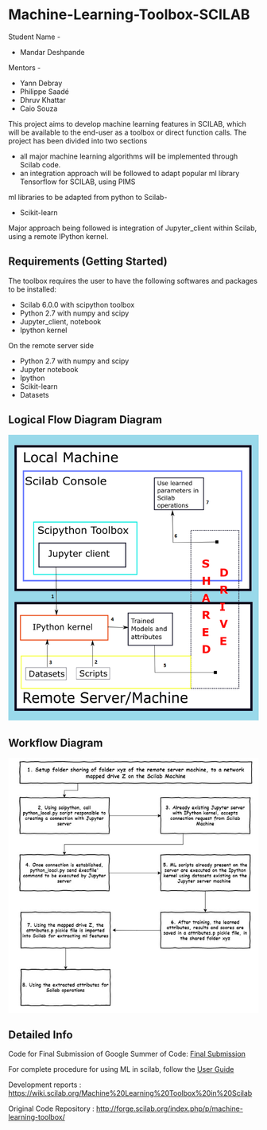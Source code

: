 # Machine-Learning-Toolbox-SCILAB

Student Name -

   * Mandar Deshpande 

Mentors -

   * Yann Debray
   * Philippe Saadé
   * Dhruv Khattar
   * Caio Souza 
    
This project aims to develop machine learning features in SCILAB, which will be available to the end-user as a toolbox or direct function calls. The project has been divided into two sections

 * all major machine learning algorithms will be implemented through Scilab code.
 * an integration approach will be followed to adapt popular ml library Tensorflow for SCILAB, using PIMS

ml libraries to be adapted from python to Scilab-

 * Scikit-learn
 
Major approach being followed is integration of Jupyter_client within Scilab, using a remote IPython kernel.
 
## Requirements (Getting Started)

The toolbox requires the user to have the following softwares and packages to be installed:
 * Scilab 6.0.0 with scipython toolbox
 * Python 2.7 with numpy and scipy
 * Jupyter_client, notebook
 * Ipython kernel

On the remote server side
 * Python 2.7 with numpy and scipy
 * Jupyter notebook
 * Ipython
 * Scikit-learn 
 * Datasets

## Logical Flow Diagram Diagram
![](/Final%20Submission/jupyter_ml_final3.png)

## Workflow Diagram
![](/Final%20Submission/Workflow.jpg)

## Detailed Info

Code for Final Submission of Google Summer of Code: [Final Submission](https://github.com/mandroid6/machine-learning-Toolbox-SCILAB/tree/master/Final%20Submission)

For complete procedure for using ML in scilab, follow the [User Guide](https://github.com/mandroid6/machine-learning-Toolbox-SCILAB/blob/master/Final%20Submission/User_guide_v3.pdf)

Development reports : https://wiki.scilab.org/Machine%20Learning%20Toolbox%20in%20Scilab

Original Code Repository : http://forge.scilab.org/index.php/p/machine-learning-toolbox/
